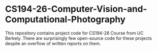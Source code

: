 # CS194-26-Computer-Vision-and-Computational-Photography

This repository contains project code for CS194-26 Course from UC Berkely. There are surprisingly few open-source code for these projects despite an overflow of written reports on them. 
